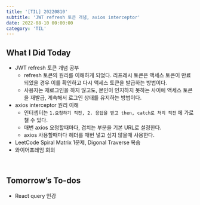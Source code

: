 ```yaml
---
title: '[TIL] 20220810'
subtitle: 'JWT refresh 토큰 개념, axios interceptor'
date: 2022-08-10 00:00:00
category: 'TIL'
---
```


## What I Did Today

- JWT refresh 토큰 개념 공부
  - refresh 토큰의 원리를 이해하게 되었다. 리프레시 토큰은 액세스 토큰이 만료되었을 경우 이를 확인하고 다시 액세스 토큰을 발급하는 방법이다.
  - 사용자는 재로그인을 하지 않고도, 본인이 인지하지 못하는 사이에 액세스 토큰을 재발급, 계속해서 로그인 상태를 유지하는 방법이다.
- axios interceptor 원리 이해
  - 인터셉터는 `1.요청하기 직전, 2. 응답을 받고 then, catch로 처리 직전` 에 가로챌 수 있다.
  - 매번 axios 요청할때마다, 겹치는 부분을 기본 URL로 설정한다.
  - axios 사용할때마다 헤더를 매번 넣고 싶지 않을때 사용한다.
- LeetCode Spiral Matrix 1문제, Digonal Traverse 복습
- 와이어프레임 회의

<br/>

## Tomorrow’s To-dos

- React query 인강

  <br/>

